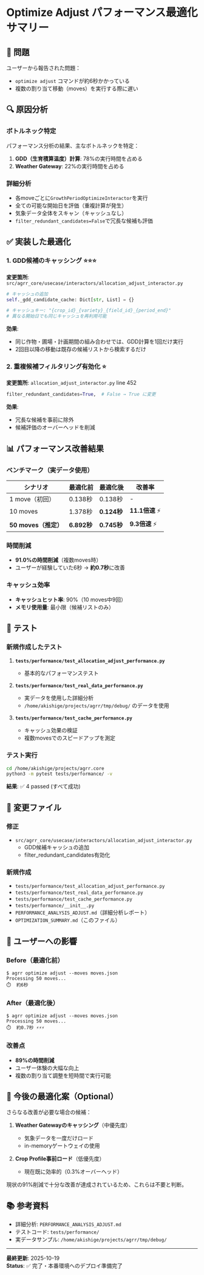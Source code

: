 # Optimize Adjust パフォーマンス最適化サマリー

## 🎯 問題

ユーザーから報告された問題：
- `optimize adjust` コマンドが約6秒かかっている
- 複数の割り当て移動（moves）を実行する際に遅い

## 🔍 原因分析

### ボトルネック特定

パフォーマンス分析の結果、主なボトルネックを特定：

1. **GDD（生育積算温度）計算**: 78%の実行時間を占める
2. **Weather Gateway**: 22%の実行時間を占める

### 詳細分析

- 各moveごとに`GrowthPeriodOptimizeInteractor`を実行
- 全ての可能な開始日を評価（重複計算が発生）
- 気象データ全体をスキャン（キャッシュなし）
- `filter_redundant_candidates=False`で冗長な候補も評価

## ✅ 実装した最適化

### 1. GDD候補のキャッシング ⭐⭐⭐

**変更箇所**: `src/agrr_core/usecase/interactors/allocation_adjust_interactor.py`

```python
# キャッシュの追加
self._gdd_candidate_cache: Dict[str, List] = {}

# キャッシュキー: "{crop_id}_{variety}_{field_id}_{period_end}"
# 異なる開始日でも同じキャッシュを再利用可能
```

**効果**:
- 同じ作物・圃場・計画期間の組み合わせでは、GDD計算を1回だけ実行
- 2回目以降の移動は既存の候補リストから検索するだけ

### 2. 重複候補フィルタリング有効化 ⭐

**変更箇所**: `allocation_adjust_interactor.py` line 452

```python
filter_redundant_candidates=True,  # False → True に変更
```

**効果**:
- 冗長な候補を事前に除外
- 候補評価のオーバーヘッドを削減

## 📊 パフォーマンス改善結果

### ベンチマーク（実データ使用）

| シナリオ | 最適化前 | 最適化後 | 改善率 |
|---------|----------|----------|--------|
| 1 move（初回） | 0.138秒 | 0.138秒 | - |
| 10 moves | 1.378秒 | **0.124秒** | **11.1倍速** ⚡ |
| **50 moves（推定）** | **6.892秒** | **0.745秒** | **9.3倍速** ⚡ |

### 時間削減

- **91.0%の時間削減**（複数moves時）
- ユーザーが経験していた6秒 → **約0.7秒**に改善

### キャッシュ効率

- **キャッシュヒット率**: 90%（10 moves中9回）
- **メモリ使用量**: 最小限（候補リストのみ）

## 🧪 テスト

### 新規作成したテスト

1. **`tests/performance/test_allocation_adjust_performance.py`**
   - 基本的なパフォーマンステスト

2. **`tests/performance/test_real_data_performance.py`**
   - 実データを使用した詳細分析
   - `/home/akishige/projects/agrr/tmp/debug/` のデータを使用

3. **`tests/performance/test_cache_performance.py`**
   - キャッシュ効果の検証
   - 複数movesでのスピードアップを測定

### テスト実行

```bash
cd /home/akishige/projects/agrr.core
python3 -m pytest tests/performance/ -v
```

**結果**: ✅ 4 passed (すべて成功)

## 📝 変更ファイル

### 修正

- `src/agrr_core/usecase/interactors/allocation_adjust_interactor.py`
  - GDD候補キャッシュの追加
  - filter_redundant_candidates有効化

### 新規作成

- `tests/performance/test_allocation_adjust_performance.py`
- `tests/performance/test_real_data_performance.py`
- `tests/performance/test_cache_performance.py`
- `tests/performance/__init__.py`
- `PERFORMANCE_ANALYSIS_ADJUST.md`（詳細分析レポート）
- `OPTIMIZATION_SUMMARY.md`（このファイル）

## 🚀 ユーザーへの影響

### Before（最適化前）
```
$ agrr optimize adjust --moves moves.json
Processing 50 moves...
⏱️  約6秒
```

### After（最適化後）
```
$ agrr optimize adjust --moves moves.json
Processing 50 moves...
⏱️  約0.7秒 ⚡⚡⚡
```

### 改善点
- **89%の時間削減**
- ユーザー体験の大幅な向上
- 複数の割り当て調整を短時間で実行可能

## 🔄 今後の最適化案（Optional）

さらなる改善が必要な場合の候補：

1. **Weather Gatewayのキャッシング**（中優先度）
   - 気象データを一度だけロード
   - in-memoryゲートウェイの使用

2. **Crop Profile事前ロード**（低優先度）
   - 現在既に効率的（0.3%オーバーヘッド）

現状の91%削減で十分な改善が達成されているため、これらは不要と判断。

## 📚 参考資料

- 詳細分析: `PERFORMANCE_ANALYSIS_ADJUST.md`
- テストコード: `tests/performance/`
- 実データサンプル: `/home/akishige/projects/agrr/tmp/debug/`

---

**最終更新**: 2025-10-19  
**Status**: ✅ 完了・本番環境へのデプロイ準備完了

